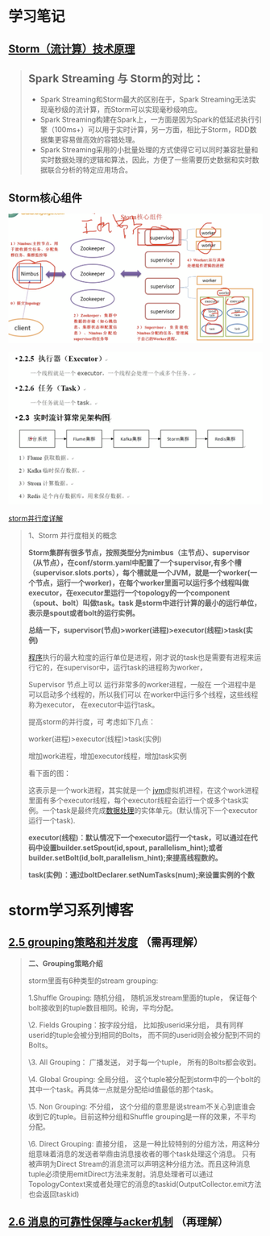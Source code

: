 # 学习笔记

## [Storm（流计算）技术原理]([https://cshihong.github.io/2018/05/24/Storm%EF%BC%88%E6%B5%81%E8%AE%A1%E7%AE%97%EF%BC%89%E6%8A%80%E6%9C%AF%E5%8E%9F%E7%90%86/](https://cshihong.github.io/2018/05/24/Storm（流计算）技术原理/))

>## Spark Streaming 与 Storm的对比：
>
>- Spark Streaming和Storm最大的区别在于，Spark Streaming无法实现毫秒级的流计算，而Storm可以实现毫秒级响应。
>- Spark Streaming构建在Spark上，一方面是因为Spark的低延迟执行引擎（100ms+）可以用于实时计算，另一方面，相比于Storm，RDD数据集更容易做高效的容错处理。
>- Spark Streaming采用的小批量处理的方式使得它可以同时兼容批量和实时数据处理的逻辑和算法，因此，方便了一些需要历史数据和实时数据联合分析的特定应用场合。

## Storm核心组件

![image-20200903140442789](./storm_img/image-20200903140442789.png)



![image-20200903141301555](./storm_img/image-20200903141301555.png)

[storm并行度详解](https://blog.csdn.net/album_gyd/article/details/76170513)

>1、Storm 并行度相关的概念
>
>**Storm集群有很多节点，按照类型分为nimbus（主节点）、supervisor（从节点），在conf/storm.yaml中配置了一个supervisor,有多个槽（supervisor.slots.ports），每个槽就是一个JVM，就是一个worker(一个节点，运行一个worker)，在每个worker里面可以运行多个线程叫做executor，在executor里运行一个topology的一个component（spout、bolt）叫做task。task 是storm中进行计算的最小的运行单位，表示是spout或者bolt的运行实例。**
>
>**总结一下，supervisor(节点)>worker(进程)>executor(线程)>task(实例)**
>
>[程序](http://cpro.baidu.com/cpro/ui/uijs.php?adclass=0&app_id=0&c=news&cf=1001&ch=0&di=128&fv=14&is_app=0&jk=53f81b231d10c7dc&k=%B3%CC%D0%F2&k0=%B3%CC%D0%F2&kdi0=0&luki=5&mcpm=0&n=10&p=baidu&q=65035100_cpr&rb=0&rs=1&seller_id=1&sid=dcc7101d231bf853&ssp2=1&stid=9&t=tpclicked3_hc&td=1836545&tu=u1836545&u=http%3A%2F%2Fwww%2Ebubuko%2Ecom%2Finfodetail%2D822074%2Ehtml&urlid=0)执行的最大粒度的运行单位是进程，刚才说的task也是需要有进程来运行它的，在supervisor中，运行task的进程称为worker，
>
>Supervisor 节点上可以 运行非常多的worker进程，一般在 一个进程中是可以启动多个线程的，所以我们可以 在worker中运行多个线程，这些线程 称为executor， 在executor中运行task。
>
> 提高storm的并行度，可 考虑如下几点：
>
>worker(进程)>executor(线程)>task(实例)
>
>增加work进程，增加executor线程，增加task实例
>
> 看下面的图：
>
>这表示是一个work进程，其实就是一个 [jvm](http://cpro.baidu.com/cpro/ui/uijs.php?adclass=0&app_id=0&c=news&cf=1001&ch=0&di=128&fv=14&is_app=0&jk=53f81b231d10c7dc&k=jvm&k0=jvm&kdi0=0&luki=6&mcpm=0&n=10&p=baidu&q=65035100_cpr&rb=0&rs=1&seller_id=1&sid=dcc7101d231bf853&ssp2=1&stid=9&t=tpclicked3_hc&td=1836545&tu=u1836545&u=http%3A%2F%2Fwww.bubuko.com%2Finfodetail-822074.html&urlid=0)虚拟机进程，在这个work进程里面有多个executor线程，每个executor线程会运行一个或多个task实例。一个task是最终完成[数据处理](http://cpro.baidu.com/cpro/ui/uijs.php?adclass=0&app_id=0&c=news&cf=1001&ch=0&di=128&fv=14&is_app=0&jk=53f81b231d10c7dc&k=%CA%FD%BE%DD%B4%A6%C0%ED&k0=%CA%FD%BE%DD%B4%A6%C0%ED&kdi0=0&luki=2&mcpm=0&n=10&p=baidu&q=65035100_cpr&rb=0&rs=1&seller_id=1&sid=dcc7101d231bf853&ssp2=1&stid=9&t=tpclicked3_hc&td=1836545&tu=u1836545&u=http%3A%2F%2Fwww%2Ebubuko%2Ecom%2Finfodetail%2D822074%2Ehtml&urlid=0)的实体单元。(默认情况下一个executor运行一个task).
>
>**executor(线程)：默认情况下一个executor运行一个task，可以通过在代码中设置builder.setSpout(id,spout, parallelism_hint);或者builder.setBolt(id,bolt,parallelism_hint);来提高线程数的。**
>
>**task(实例)：通过boltDeclarer.setNumTasks(num);来设置实例的个数**

# storm学习系列博客

## [2.5 grouping策略和并发度](http://www.tianshouzhi.com/api/tutorials/storm/15)  （需再理解）

>**二、Grouping策略介绍**
>
>storm里面有6种类型的stream grouping:
>
>1.Shuffle Grouping: 随机分组， 随机派发stream里面的tuple， 保证每个bolt接收到的tuple数目相同。轮询，平均分配。
>
>\2. Fields Grouping：按字段分组， 比如按userid来分组， 具有同样userid的tuple会被分到相同的Bolts， 而不同的userid则会被分配到不同的Bolts。
>
>\3. All Grouping： 广播发送， 对于每一个tuple， 所有的Bolts都会收到。
>
>\4. Global Grouping: 全局分组， 这个tuple被分配到storm中的一个bolt的其中一个task。再具体一点就是分配给id值最低的那个task。
>
>\5. Non Grouping: 不分组， 这个分组的意思是说stream不关心到底谁会收到它的tuple。目前这种分组和Shuffle grouping是一样的效果，不平均分配。
>
>\6. Direct Grouping: 直接分组， 这是一种比较特别的分组方法，用这种分组意味着消息的发送者举鼎由消息接收者的哪个task处理这个消息。 只有被声明为Direct Stream的消息流可以声明这种分组方法。而且这种消息tuple必须使用emitDirect方法来发射。消息处理者可以通过TopologyContext来或者处理它的消息的taskid(OutputCollector.emit方法也会返回taskid)

## [2.6 消息的可靠性保障与acker机制](http://www.tianshouzhi.com/api/tutorials/storm/16)  （再理解）

